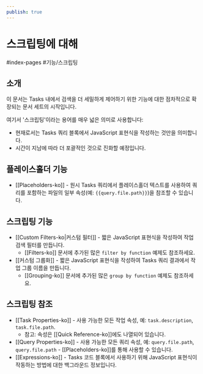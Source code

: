 ```yaml
---
publish: true
---
```


# 스크립팅에 대해

<span class="related-pages">#index-pages #기능/스크립팅</span>

## 소개

이 문서는 Tasks 내에서 검색을 더 세밀하게 제어하기 위한 기능에 대한 점차적으로 확장되는 문서 세트의 시작입니다.

여기서 '스크립팅'이라는 용어를 매우 넓은 의미로 사용합니다:

- 현재로서는 Tasks 쿼리 블록에서 JavaScript 표현식을 작성하는 것만을 의미합니다.
- 시간이 지남에 따라 더 포괄적인 것으로 진화할 예정입니다.

## 플레이스홀더 기능

- [[Placeholders-ko]] - 원시 Tasks 쿼리에서 플레이스홀더 텍스트를 사용하여 쿼리를 포함하는 파일의 일부 속성(예: `{{query.file.path}}`)을 참조할 수 있습니다.

## 스크립팅 기능

- [[Custom Filters-ko|커스텀 필터]] - 짧은 JavaScript 표현식을 작성하여 작업 검색 필터를 만듭니다.
  - [[Filters-ko]] 문서에 추가된 많은 `filter by function` 예제도 참조하세요.
- [[커스텀 그룹화]] - 짧은 JavaScript 표현식을 작성하여 Tasks 쿼리 결과에서 작업 그룹 이름을 만듭니다.
  - [[Grouping-ko]] 문서에 추가된 많은 `group by function` 예제도 참조하세요.

## 스크립팅 참조

- [[Task Properties-ko]] - 사용 가능한 모든 작업 속성, 예: `task.description`, `task.file.path`.
  - 참고: 속성은 [[Quick Reference-ko]]에도 나열되어 있습니다.
- [[Query Properties-ko]] - 사용 가능한 모든 쿼리 속성, 예: `query.file.path`, `query.file.path` - [[Placeholders-ko]]를 통해 사용할 수 있습니다.
- [[Expressions-ko]] - Tasks 코드 블록에서 사용하기 위해 JavaScript 표현식이 작동하는 방법에 대한 백그라운드 정보입니다.
